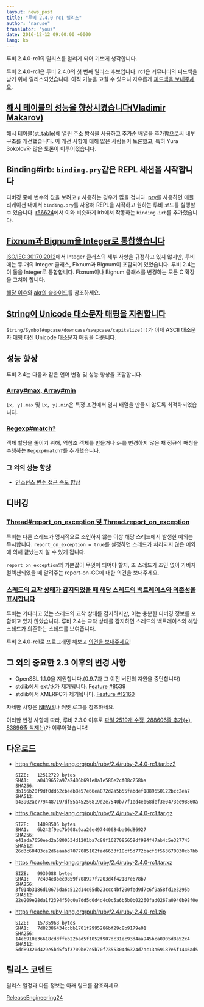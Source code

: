```yaml
---
layout: news_post
title: "루비 2.4.0-rc1 릴리스"
author: "naruse"
translator: "yous"
date: 2016-12-12 09:00:00 +0000
lang: ko
---
```


루비 2.4.0-rc1의 릴리스를 알리게 되어 기쁘게 생각합니다.

루비 2.4.0-rc1은 루비 2.4.0의 첫 번째 릴리스 후보입니다.
rc1은 커뮤니티의 피드백을 받기 위해 릴리스되었습니다.
아직 기능을 고칠 수 있으니 자유롭게
[피드백을 보내주세요](https://bugs.ruby-lang.org/projects/ruby/wiki/HowToReport).

## [해시 테이블의 성능을 향상시켰습니다(Vladimir Makarov)](https://bugs.ruby-lang.org/issues/12142)

해시 테이블(st_table)에 열린 주소 방식을 사용하고 추가순 배열을 추가함으로써
내부 구조를 개선했습니다.
이 개선 사항에 대해 많은 사람들이 토론했고, 특히 Yura Sokolov와 많은 토론이
이루어졌습니다.

## Binding#irb: `binding.pry`같은 REPL 세션을 시작합니다

디버깅 중에 변수의 값을 보려고 `p` 사용하는 경우가 많을 겁니다.
[pry](https://github.com/pry/pry)를 사용하면 애플리케이션 내에서
`binding.pry`를 사용해 REPL을 시작하고 원하는 루비 코드를 실행할 수 있습니다.
[r56624](https://github.com/ruby/ruby/commit/493e48897421d176a8faf0f0820323d79ecdf94a)에서
이와 비슷하게 irb에서 작동하는 `binding.irb`를 추가했습니다.

## [Fixnum과 Bignum을 Integer로 통합했습니다](https://bugs.ruby-lang.org/issues/12005)

[ISO/IEC 30170:2012](http://www.iso.org/iso/iso_catalogue/catalogue_tc/catalogue_detail.htm?csnumber=59579)에서
Integer 클래스의 세부 사항을 규정하고 있지 않지만,
루비에는 두 개의 Integer 클래스, Fixnum과 Bignum이 포함되어 있었습니다.
루비 2.4는 이 둘을 Integer로 통합합니다.
Fixnum이나 Bignum 클래스를 변경하는 모든 C 확장을 고쳐야 합니다.

[해당 이슈](https://bugs.ruby-lang.org/issues/12005)와
[akr의 슬라이드](http://www.a-k-r.org/pub/2016-09-08-rubykaigi-unified-integer.pdf)를
참조하세요.

## [String이 Unicode 대소문자 매핑을 지원합니다](https://bugs.ruby-lang.org/issues/10085)

`String/Symbol#upcase/downcase/swapcase/capitalize(!)`가 이제 ASCII 대소문자
매핑 대신 Unicode 대소문자 매핑을 다룹니다.

## 성능 향상

루비 2.4는 다음과 같은 언어 변경 및 성능 향상을 포함합니다.

### [Array#max, Array#min](https://bugs.ruby-lang.org/issues/12172)

`[x, y].max` 및 `[x, y].min`은 특정 조건에서 임시 배열을 만들지 않도록
최적화되었습니다.

### [Regexp#match?](https://bugs.ruby-lang.org/issues/8110)

객체 할당을 줄이기 위해, 역참조 객체를 만들거나 `$~`를 변경하지 않은 채 정규식
매칭을 수행하는 `Regexp#match?`를 추가했습니다.

### 그 외의 성능 향상

* [인스턴스 변수 접근 속도 향상](https://bugs.ruby-lang.org/issues/12274)

## 디버깅

### [Thread#report_on_exception 및 Thread.report_on_exception](https://bugs.ruby-lang.org/issues/6647)

루비는 다른 스레드가 명시적으로 조인하지 않는 이상 해당 스레드에서 발생한 예외는
무시합니다.
`report_on_exception = true`를 설정하면 스레드가 처리되지 않은 예외에 의해
끝났는지 알 수 있게 됩니다.

`report_on_exception`의 기본값이 무엇이 되어야 할지, 또 스레드가 조인 없이
가비지 컬렉션되었을 때 알려주는 report-on-GC에 대한 의견을 보내주세요.

### [스레드의 교착 상태가 감지되었을 때 해당 스레드의 백트레이스와 의존성을 표시합니다](https://bugs.ruby-lang.org/issues/8214)

루비는 기다리고 있는 스레드의 교착 상태를 감지하지만, 이는 충분한 디버깅 정보를
포함하고 있지 않았습니다.
루비 2.4는 교착 상태를 감지하면 스레드의 백트레이스와 해당 스레드가 의존하는
스레드를 보여줍니다.

루비 2.4.0-rc1로 프로그래밍 해보고
[의견을 보내주세요](https://bugs.ruby-lang.org/projects/ruby/wiki/HowToReport)!

## 그 외의 중요한 2.3 이후의 변경 사항

* OpenSSL 1.1.0을 지원합니다.(0.9.7과 그 이전 버전의 지원을 중단합니다)
* stdlib에서 ext/tk가 제거됩니다. [Feature #8539](https://bugs.ruby-lang.org/issues/8539)
* stdlib에서 XMLRPC가 제거됩니다. [Feature #12160](https://bugs.ruby-lang.org/issues/12160)

자세한 사항은 [NEWS](https://github.com/ruby/ruby/blog/v2_4_0_rc1/NEWS)나 커밋
로그를 참조하세요.

이러한 변경 사항에 따라, 루비 2.3.0 이후로
[파일 2519개 수정, 288606줄 추가(+), 83896줄 삭제(-)](https://github.com/ruby/ruby/compare/v2_3_0...v2_4_0_rc1)가
이루어졌습니다!

## 다운로드

* <https://cache.ruby-lang.org/pub/ruby/2.4/ruby-2.4.0-rc1.tar.bz2>

      SIZE:   12512729 bytes
      SHA1:   a0439652a97a2406b691e8a1e586e2cf08c258ba
      SHA256: 3b156b20f9df0dd62cbeeb8e57e66ea872d2a5b55fabdef1889650122bcc2ea7
      SHA512: b43902ac7794487197df55a45256819d2e7540b77f1ed4eb68def3e0473ee98860a400862075bafadbde74f242e1dfe36a18cd6fe05ac42aae1ea6dddc9978ce

* <https://cache.ruby-lang.org/pub/ruby/2.4/ruby-2.4.0-rc1.tar.gz>

      SIZE:   14098505 bytes
      SHA1:   6b242f9ec7b908c9aa26e497440684ba06d86927
      SHA256: e41ada7650eed2a5800534d1201ba7c88f1627085659df994f47ab4c5e327745
      SHA512: 26d3c60483ce2d6eaabd7077085102fad6633f18cf5d772bacf6f563670030cb7bba22d54d8b7dfa5eac8b52990371c4a6ad1c095dff6f6b3a7bbe1a8ffb3754

* <https://cache.ruby-lang.org/pub/ruby/2.4/ruby-2.4.0-rc1.tar.xz>

      SIZE:   9930088 bytes
      SHA1:   7c404e8bec9859f708927f7203d4f42187e678b7
      SHA256: 3f014b3186d10676da6c512d14c65db23ccc4bf200fed9d7c6f9a58fd1e3295b
      SHA512: 22e209e28da1f2394f50c0a7dd5d0d4d4c0c5a6b5b0b02260fad0267a0940b98f0e2b0f36a44f87d1612555cb3022f43cd136a5186c7f87650aa20264408d415

* <https://cache.ruby-lang.org/pub/ruby/2.4/ruby-2.4.0-rc1.zip>

      SIZE:   15785968 bytes
      SHA1:   7d82386434ccbb1701f2995286bf29c8b9179e01
      SHA256: 14e6910e36618cddffeb22bad5f1052f907dc31ec93d4aa945bca0905d8a52c4
      SHA512: 5dd89320d429e5bd5faf3709be7e5b70f7355304d6324d7ac13a69187e5f1446ad5988c8186bc33f4fea8934288294f9d16fea173f39b2b39967746c4b03d1d4

## 릴리스 코멘트

릴리스 일정과 다른 정보는 아래 링크를 참조하세요.

[ReleaseEngineering24](https://bugs.ruby-lang.org/projects/ruby-master/wiki/ReleaseEngineering24)
